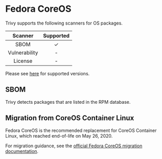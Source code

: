 # Fedora CoreOS
Trivy supports the following scanners for OS packages.

|    Scanner    | Supported |
| :-----------: |:---------:|
|     SBOM      |     ✓     |
| Vulnerability |     -     |
|    License    |     -     |

Please see [here](index.md#supported-os) for supported versions.

## SBOM
Trivy detects packages that are listed in the RPM database.


## Migration from CoreOS Container Linux
Fedora CoreOS is the recommended replacement for CoreOS Container Linux, which reached end-of-life on May 26, 2020. 

For migration guidance, see the [official Fedora CoreOS migration documentation](https://docs.fedoraproject.org/en-US/fedora-coreos/).